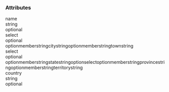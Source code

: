 <div class="attributes">
    <div class="attributesTitle">
        <h3 class="attributesTitleText">Attributes</h3></div>
    <div class="attributesList">
        <div class="attributeObject">
            <div class="attributeObjectMembers">
                <div class="attributeObjectMemberContainer">
                    <div class="attributeObjectMember isExpanded">
                        <div class="attributeObjectMemberToggle">
                            <div class="attributeToggle isExpanded"><span class="attributeToggleIcon"></span></div>
                        </div>
                        <div class="attributeObjectMemberKey">
                            <div class="attributeKey">name</div>
                            <div class="attributeObjectMemberType">
                                <div class="attributeType">string</div>
                            </div>
                        </div>
                        <div class="attributeObjectMemberRequirement">
                            <div class="attributeRequirement isOptional"><span class="attributeRequirementIcon"></span><span class="attributeRequirementTooltip"><div class="attributeTooltip"><span class="attributeTooltipText">optional</span></div>
                            </span>
                        </div>
                    </div>
                    <div class="attributeObjectMemberDescription">
                        <noscript></noscript>
                    </div>
                    <div class="attributeObjectMemberValueRow"></div>
                </div>
            </div>
            <div class="attributeObjectMemberContainer">
                <div class="attributeObjectMember isExpanded">
                    <div class="attributeObjectMemberToggle">
                        <div class="attributeToggle isExpanded"><span class="attributeToggleIcon"></span></div>
                    </div>
                    <div class="attributeObjectMemberKey">
                        <noscript></noscript>
                        <div class="attributeObjectMemberType">
                            <div class="attributeType">select</div>
                        </div>
                    </div>
                    <div class="attributeObjectMemberRequirement">
                        <div class="attributeRequirement isOptional"><span class="attributeRequirementIcon"></span><span class="attributeRequirementTooltip"><div class="attributeTooltip"><span class="attributeTooltipText">optional</span></div>
                        </span>
                    </div>
                </div>
                <div class="attributeObjectMemberDescription">
                    <noscript></noscript>
                </div>
                <div class="attributeObjectMemberValueRow">
                    <div class="attributeObjectMemberValue">
                        <div class="attributeValue">optionmemberstringcitystringoptionmemberstringtownstring</div>
                    </div>
                </div>
            </div>
        </div>
        <div class="attributeObjectMemberContainer">
            <div class="attributeObjectMember isExpanded">
                <div class="attributeObjectMemberToggle">
                    <div class="attributeToggle isExpanded"><span class="attributeToggleIcon"></span></div>
                </div>
                <div class="attributeObjectMemberKey">
                    <noscript></noscript>
                    <div class="attributeObjectMemberType">
                        <div class="attributeType">select</div>
                    </div>
                </div>
                <div class="attributeObjectMemberRequirement">
                    <div class="attributeRequirement isOptional"><span class="attributeRequirementIcon"></span><span class="attributeRequirementTooltip"><div class="attributeTooltip"><span class="attributeTooltipText">optional</span></div>
                    </span>
                </div>
            </div>
            <div class="attributeObjectMemberDescription">
                <noscript></noscript>
            </div>
            <div class="attributeObjectMemberValueRow">
                <div class="attributeObjectMemberValue">
                    <div class="attributeValue">optionmemberstringstatestringoptionselectoptionmemberstringprovincestringoptionmemberstringterritorystring</div>
                </div>
            </div>
        </div>
    </div>
    <div class="attributeObjectMemberContainer">
        <div class="attributeObjectMember isExpanded">
            <div class="attributeObjectMemberToggle">
                <div class="attributeToggle isExpanded"><span class="attributeToggleIcon"></span></div>
            </div>
            <div class="attributeObjectMemberKey">
                <div class="attributeKey">country</div>
                <div class="attributeObjectMemberType">
                    <div class="attributeType">string</div>
                </div>
            </div>
            <div class="attributeObjectMemberRequirement">
                <div class="attributeRequirement isOptional"><span class="attributeRequirementIcon"></span><span class="attributeRequirementTooltip"><div class="attributeTooltip"><span class="attributeTooltipText">optional</span></div>
                </span>
            </div>
        </div>
        <div class="attributeObjectMemberDescription">
            <noscript></noscript>
        </div>
        <div class="attributeObjectMemberValueRow"></div>
    </div>
</div>
</div>
</div>
</div>
</div>